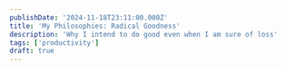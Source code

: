 ```yaml
---
publishDate: '2024-11-18T23:11:00.000Z'
title: 'My Philosophies: Radical Goodness'
description: 'Why I intend to do good even when I am sure of loss'
tags: ['productivity']
draft: true
---
```

